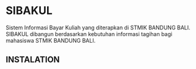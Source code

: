 SIBAKUL
=======

Sistem Informasi Bayar Kuliah yang diterapkan di STMIK BANDUNG BALI.  
SIBAKUL dibangun berdasarkan kebutuhan informasi tagihan bagi mahasiswa STMIK BANDUNG BALI.

INSTALATION
-----------

